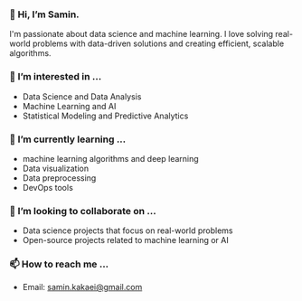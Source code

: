 
### 👋 Hi, I’m Samin.

I'm passionate about data science and machine learning. I love solving real-world problems with data-driven solutions and creating efficient, scalable algorithms.

### 👀 I’m interested in ...
- Data Science and Data Analysis
- Machine Learning and AI
- Statistical Modeling and Predictive Analytics

### 🌱 I’m currently learning ...
- machine learning algorithms and deep learning
- Data visualization
- Data preprocessing
- DevOps tools

### 💞️ I’m looking to collaborate on ...
- Data science projects that focus on real-world problems
- Open-source projects related to machine learning or AI

### 📫 How to reach me ...
- Email: samin.kakaei@gmail.com
